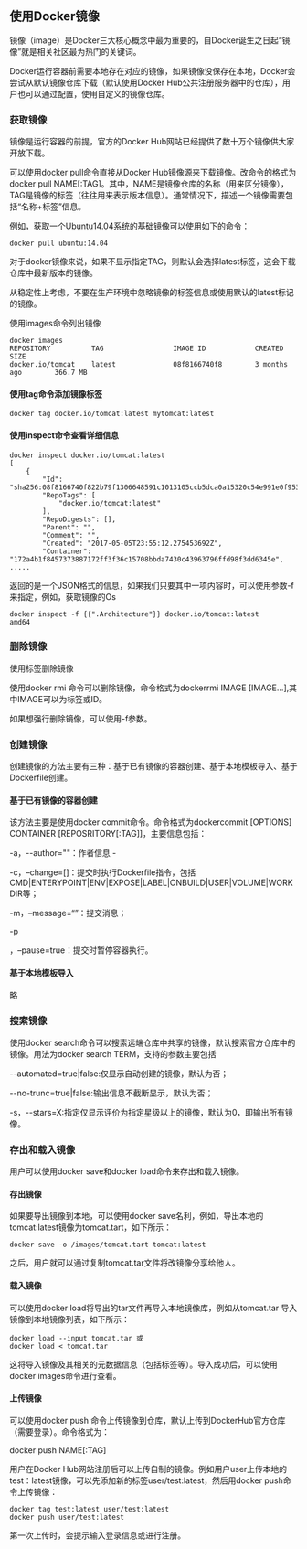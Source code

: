 ## 使用Docker镜像

镜像（image）是Docker三大核心概念中最为重要的，自Docker诞生之日起“镜像”就是相关社区最为热门的关键词。

Docker运行容器前需要本地存在对应的镜像，如果镜像没保存在本地，Docker会尝试从默认镜像仓库下载（默认使用Docker Hub公共注册服务器中的仓库），用户也可以通过配置，使用自定义的镜像仓库。

### 获取镜像

镜像是运行容器的前提，官方的Docker Hub网站已经提供了数十万个镜像供大家开放下载。

可以使用docker pull命令直接从Docker Hub镜像源来下载镜像。改命令的格式为docker pull NAME[:TAG]。其中，NAME是镜像仓库的名称（用来区分镜像），TAG是镜像的标签（往往用来表示版本信息）。通常情况下，描述一个镜像需要包括“名称+标签”信息。

例如，获取一个Ubuntu14.04系统的基础镜像可以使用如下的命令：

```
docker pull ubuntu:14.04
```

对于docker镜像来说，如果不显示指定TAG，则默认会选择latest标签，这会下载仓库中最新版本的镜像。

从稳定性上考虑，不要在生产环境中忽略镜像的标签信息或使用默认的latest标记的镜像。

使用images命令列出镜像

```
docker images 
REPOSITORY          TAG                 IMAGE ID            CREATED             SIZE
docker.io/tomcat    latest              08f8166740f8        3 months ago        366.7 MB

```

#### 使用tag命令添加镜像标签

```
docker tag docker.io/tomcat:latest mytomcat:latest
```

#### 使用inspect命令查看详细信息

```
docker inspect docker.io/tomcat:latest 
[
    {
        "Id": "sha256:08f8166740f822b79f1306648591c1013105ccb5dca0a15320c54e991e0f9538",
        "RepoTags": [
            "docker.io/tomcat:latest"
        ],
        "RepoDigests": [],
        "Parent": "",
        "Comment": "",
        "Created": "2017-05-05T23:55:12.275453692Z",
        "Container": "172a4b1f8457373887172ff3f36c15708bbda7430c43963796ffd98f3dd6345e",
.....
```

返回的是一个JSON格式的信息，如果我们只要其中一项内容时，可以使用参数-f来指定，例如，获取镜像的Os

```
docker inspect -f {{".Architecture"}} docker.io/tomcat:latest 
amd64
```

### 删除镜像

使用标签删除镜像

使用docker rmi 命令可以删除镜像，命令格式为dockerrmi IMAGE [IMAGE...],其中IMAGE可以为标签或ID。

如果想强行删除镜像，可以使用-f参数。

### 创建镜像

创建镜像的方法主要有三种：基于已有镜像的容器创建、基于本地模板导入、基于Dockerfile创建。

#### 基于已有镜像的容器创建

该方法主要是使用docker commit命令。命令格式为dockercommit [OPTIONS] CONTAINER [REPOSRITORY[:TAG]]，主要信息包括：

-a，--author=""：作者信息 -

-c，–change=[]：提交时执行Dockerfile指令，包括CMD|ENTERYPOINT|ENV|EXPOSE|LABEL|ONBUILD|USER|VOLUME|WORKDIR等；

-m，–message=“”：提交消息；

-p

，–pause=true：提交时暂停容器执行。

#### 基于本地模板导入

略

### 搜索镜像

使用docker search命令可以搜索远端仓库中共享的镜像，默认搜索官方仓库中的镜像。用法为docker search TERM，支持的参数主要包括

--automated=true|false:仅显示自动创建的镜像，默认为否；

--no-trunc=true|false:输出信息不截断显示，默认为否；

-s，--stars=X:指定仅显示评价为指定星级以上的镜像，默认为0，即输出所有镜像。

### 存出和载入镜像

用户可以使用docker save和docker load命令来存出和载入镜像。

#### 存出镜像

如果要导出镜像到本地，可以使用docker save名利，例如，导出本地的tomcat:latest镜像为tomcat.tart，如下所示：

```
docker save -o /images/tomcat.tart tomcat:latest
```

之后，用户就可以通过复制tomcat.tar文件将改镜像分享给他人。

#### 载入镜像

可以使用docker load将导出的tar文件再导入本地镜像库，例如从tomcat.tar 导入镜像到本地镜像列表，如下所示：

```
docker load --input tomcat.tar 或
docker load < tomcat.tar
```

这将导入镜像及其相关的元数据信息（包括标签等）。导入成功后，可以使用docker images命令进行查看。

#### 上传镜像

可以使用docker push 命令上传镜像到仓库，默认上传到DockerHub官方仓库（需要登录）。命令格式为：

docker push NAME[:TAG]

用户在Docker Hub网站注册后可以上传自制的镜像。例如用户user上传本地的test：latest镜像，可以先添加新的标签user/test:latest，然后用docker push命令上传镜像：

```
docker tag test:latest user/test:latest
docker push user/test:latest

```

第一次上传时，会提示输入登录信息或进行注册。



